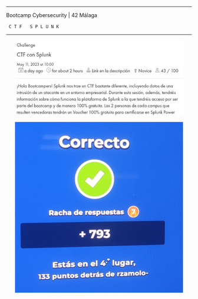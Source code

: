 _____________________________________
 Bootcamp Cybersecurity | 42 Málaga
 
     C T F   S P L U N K
_____________________________________


<p align="center"> <img src="./CTF_Splunk.jpg" alt="image" width="456" /> </p>
<p align="center"> <img src="./4position.jpeg" alt="image" width="456" /> </p>